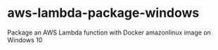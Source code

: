# aws-lambda-package-windows
Package an AWS Lambda function with Docker amazonlinux image on Windows 10
